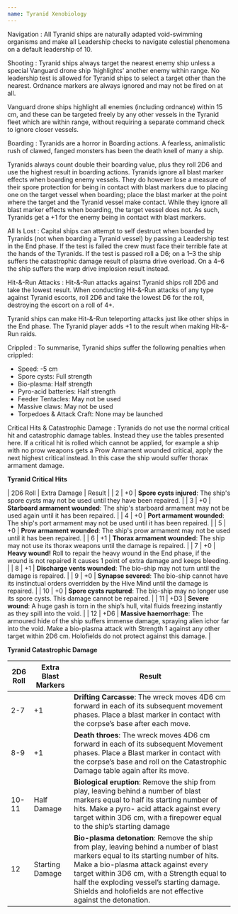 ```yaml
--- 
name: Tyranid Xenobiology
--- 
```



Navigation
: All Tyranid ships are naturally adapted void-swimming organisms and make all Leadership checks to navigate celestial phenomena on a default leadership of 10.

Shooting
: Tyranid ships always target the nearest enemy ship unless a special Vanguard drone ship ‘highlights’ another enemy within range. No leadership test is allowed for Tyranid ships to select a target other than the nearest. Ordnance markers are always ignored and may not be fired on at all.

Vanguard drone ships highlight all enemies (including ordnance) within 15 cm, and these can be targeted freely by any other vessels in the Tyranid fleet which are within range, without requiring a separate command check to ignore closer vessels.

Boarding
: Tyranids are a horror in Boarding actions. A fearless, animalistic rush of clawed, fanged monsters has been the death knell of many a ship.

Tyranids always count double their boarding value, plus they roll 2D6 and use the highest result in boarding actions. Tyranids ignore all blast marker effects when boarding enemy vessels. They do however lose a measure of their spore protection for being in contact with blast markers due to placing one on the target vessel when boarding; place the blast marker at the point where the target and the Tyranid vessel make contact. While they ignore all blast marker effects when boarding, the target vessel does not. As such, Tyranids get a +1 for the enemy being in contact with blast markers.

All Is Lost
: Capital ships can attempt to self destruct when boarded by Tyranids (not when boarding a Tyranid vessel) by passing a Leadership test in the End phase. If the test is failed the crew must face their terrible fate at the hands of the Tyranids. If the test is passed roll a D6; on a 1–3 the ship suffers the catastrophic damage result of plasma drive overload. On a 4–6 the ship suffers the warp drive implosion result instead.

Hit-&-Run Attacks
: Hit-&-Run attacks against Tyranid ships roll 2D6 and take the lowest result. When conducting Hit-&-Run attacks of any type against Tyranid escorts, roll 2D6 and take the lowest D6 for the roll, destroying the escort on a roll of 4+. 

Tyranid ships can make Hit-&-Run teleporting attacks just like other ships in the End phase. The Tyranid player adds +1 to the result when making Hit-&-Run raids.

Crippled
: To summarise, Tyranid ships suffer the following penalties when crippled:
- Speed: -5 cm
- Spore cysts: Full strength
- Bio-plasma: Half strength
- Pyro-acid batteries: Half strength
- Feeder Tentacles: May not be used
- Massive claws: May not be used
- Torpedoes & Attack Craft: None may be launched

Critical Hits & Catastrophic Damage
: Tyranids do not use the normal critical hit and catastrophic damage tables. Instead they use the tables presented here. If a critical hit is rolled which cannot be applied, for example a ship with no prow weapons gets a Prow Armament wounded critical, apply the next highest critical instead. In this case the ship would suffer thorax armament damage.

**Tyranid Critical Hits**

| 2D6 Roll | Extra Damage | Result |
| 2 | +0 | **Spore cysts injured**: The ship's spore cysts may not be used until they have been repaired. |
| 3 | +0 | **Starboard armament wounded**: The ship's starboard armament may not be used again until it has been repaired. |
| 4 | +0 | **Port armament wounded**: The ship's port armament may not be used until it has been repaired. |
| 5 | +0 | **Prow armament wounded**: The ship's prow armament may not be used until it has been repaired. |
| 6 | +1 | **Thorax armament wounded**: The ship may not use its thorax weapons until the damage is repaired. |
| 7 | +0 | **Heavy wound!** Roll to repair the heavy wound in the End phase, if the wound is not repaired it causes 1 point of extra damage and keeps bleeding. |
| 8 | +1 | **Discharge vents wounded**: The bio-ship may not turn until the damage is repaired. |
| 9 | +0 | **Synapse severed**: The bio-ship cannot have its instinctual orders overridden by the Hive Mind until the damage is repaired. |
| 10 | +0 | **Spore cysts ruptured**: The bio-ship may no longer use its spore cysts. This damage cannot be repaired. |
| 11 | +D3 | **Severe wound**: A huge gash is torn in the ship’s hull, vital fluids freezing instantly as they spill into the void. |
| 12 | +D6 | **Massive haemorrhage**: The armoured hide of the ship suffers immense damage, spraying alien ichor far into the void. Make a bio-plasma attack with Strength 1 against any other target within 2D6 cm. Holofields do not protect against this damage. |

**Tyranid Catastrophic Damage**

| 2D6 Roll | Extra Blast Markers | Result |
| --- | --- | --- |
2-7 | +1 | **Drifting Carcasse**: The wreck moves 4D6 cm forward in each of its subsequent movement phases. Place a blast marker in contact with the corpse’s base after each move. 
8-9 | +1 | **Death throes**: The wreck moves 4D6 cm forward in each of its subsequent Movement phases. Place a Blast marker in contact with the corpse’s base and roll on the Catastrophic Damage table again after its move.
10-11 | Half Damage | **Biological eruption**: Remove the ship from play, leaving behind a number of blast markers equal to half its starting number of hits. Make a pyro- acid attack against every target within 3D6 cm, with a firepower equal to the ship’s starting damage
12 | Starting Damage | **Bio-plasma detonation**: Remove the ship from play, leaving behind a number of blast markers equal to its starting number of hits. Make a bio-plasma attack against every target within 3D6 cm, with a Strength equal to half the exploding vessel’s starting damage. Shields and holofields are not effective against the detonation.